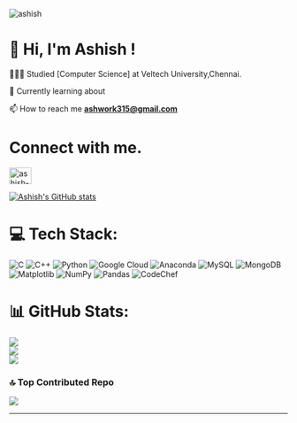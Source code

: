 

<!-- main prfoilr made on 2 sept 2024 start from here -->

<p align="left"> <img src="https://komarev.com/ghpvc/?username=ashish2024&label=Profile%20views&color=0e75b6&style=flat" alt="ashish" /> </p>


# 👋 Hi, I'm Ashish !

👩🏻‍🎓 Studied [Computer Science] at Veltech University,Chennai. <br/>

💭 Currently learning about <!--Data analytics and Data vizualization.-->

📫 How to reach me **ashwork315@gmail.com**

# Connect with me.

<p align="left">
<a href="https://www.linkedin.com/in/ashish-sonkaria2511/" target="blank"><img align="center" src="https://raw.githubusercontent.com/rahuldkjain/github-profile-readme-generator/master/src/images/icons/Social/linked-in-alt.svg" alt="ashish-sonkaria2511" height="30" width="40" /></a>


<!-- GitHub stats from https://github.com/anuraghazra/github-readme-stats -->
[![Ashish's GitHub stats](https://github-readme-stats.vercel.app/api?username=ashish2024&theme=transparent&hide_border=false&include_all_commits=true&count_private=true)](https://github.com/ashish2024/github-readme-stats)



# 💻 Tech Stack:
![C](https://img.shields.io/badge/c-%2300599C.svg?style=for-the-badge&logo=c&logoColor=white) ![C++](https://img.shields.io/badge/c++-%2300599C.svg?style=for-the-badge&logo=c%2B%2B&logoColor=white) 
![Python](https://img.shields.io/badge/python-3670A0?style=for-the-badge&logo=python&logoColor=ffdd54)
![Google Cloud](https://img.shields.io/badge/GoogleCloud-%234285F4.svg?style=for-the-badge&logo=google-cloud&logoColor=white)
![Anaconda](https://img.shields.io/badge/Anaconda-%2344A833.svg?style=for-the-badge&logo=anaconda&logoColor=white) 
![MySQL](https://img.shields.io/badge/mysql-4479A1.svg?style=for-the-badge&logo=mysql&logoColor=white)
![MongoDB](https://img.shields.io/badge/MongoDB-%234ea94b.svg?style=for-the-badge&logo=mongodb&logoColor=white)
 ![Matplotlib](https://img.shields.io/badge/Matplotlib-%23ffffff.svg?style=for-the-badge&logo=Matplotlib&logoColor=black) 
 ![NumPy](https://img.shields.io/badge/numpy-%23013243.svg?style=for-the-badge&logo=numpy&logoColor=white) 
![Pandas](https://img.shields.io/badge/pandas-%23150458.svg?style=for-the-badge&logo=pandas&logoColor=white)
![CodeChef](https://img.shields.io/badge/CodeChef-%23964B00.svg?style=for-the-badge&logo=CodeChef&logoColor=white)


# 📊 GitHub Stats:
![](https://github-readme-stats.vercel.app/api?username=ashish2024&theme=dark&hide_border=false&include_all_commits=false&count_private=false)<br/>
![](https://github-readme-streak-stats.herokuapp.com/?user=ashish2024&theme=dark&hide_border=false)<br/>
![](https://github-readme-stats.vercel.app/api/top-langs/?username=ashish2024&theme=dark&hide_border=false&include_all_commits=false&count_private=false&layout=compact)

### 🔝 Top Contributed Repo
![](https://github-contributor-stats.vercel.app/api?username=ashish2024&limit=5&theme=dark&combine_all_yearly_contributions=true)

---

<!-- Proudly created with GPRM ( https://gprm.itsvg.in ) -->





